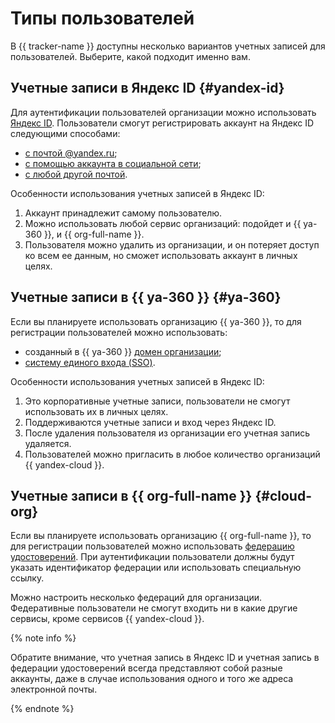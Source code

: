 # Типы пользователей

В {{ tracker-name }} доступны несколько вариантов учетных записей для пользователей. Выберите, какой подходит именно вам.

## Учетные записи в Яндекс ID {#yandex-id}

Для аутентификации пользователей организации можно использовать [Яндекс ID](https://yandex.ru/support/id/index.html). Пользователи смогут регистрировать аккаунт на Яндекс ID следующими способами:

* [с почтой @yandex.ru](https://yandex.ru/support/id/authorization/registration.html);
* [с помощью аккаунта в социальной сети](https://yandex.ru/support/id/social.html);
* [с любой другой почтой](https://yandex.ru/support/id/authorization/lite.html).

Особенности использования учетных записей в Яндекс ID:

1. Аккаунт принадлежит самому пользователю.
1. Можно использовать любой сервис организаций: подойдет и {{ ya-360 }}, и {{ org-full-name }}.
1. Пользователя можно удалить из организации, и он потеряет доступ ко всем ее данным, но сможет использовать аккаунт в личных целях.

## Учетные записи в {{ ya-360 }} {#ya-360}

Если вы планируете использовать организацию {{ ya-360 }}, то для регистрации пользователей можно использовать:

* созданный в {{ ya-360 }} [домен организации](https://yandex.ru/support/business/domains/add-domain.html);
* [систему единого входа (SSO)](https://yandex.ru/support/business/sso.html).

Особенности использования учетных записей в Яндекс ID:

1. Это корпоративные учетные записи, пользователи не смогут использовать их в личных целях.
1. Поддерживаются учетные записи и вход через Яндекс ID.
1. После удаления пользователя из организации его учетная запись удаляется.
1. Пользователей можно пригласить в любое количество организаций {{ yandex-cloud }}.

## Учетные записи в {{ org-full-name }} {#cloud-org}

Если вы планируете использовать организацию {{ org-full-name }}, то для регистрации пользователей можно использовать [федерацию удостоверений](../organization/concepts/add-federation.md). При аутентификации пользователи должны будут указать идентификатор федерации или использовать специальную ссылку.

Можно настроить несколько федераций для организации. Федеративные пользователи не смогут входить ни в какие другие сервисы, кроме сервисов {{ yandex-cloud }}.

{% note info %}

Обратите внимание, что учетная запись в Яндекс ID и учетная запись в федерации удостоверений всегда представляют собой разные аккаунты, даже в случае использования одного и того же адреса электронной почты.

{% endnote %}